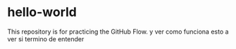 # hello-world
This repository is for practicing the GitHub Flow. y ver como funciona esto a ver si termino de entender
